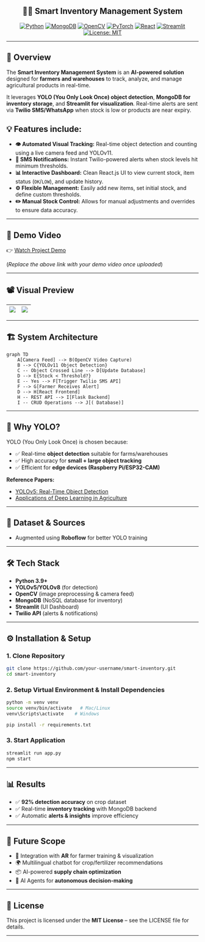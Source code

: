 <h2 align="center">🧑‍🌾 Smart Inventory Management System</h2>

<p align="center">
  <a href="https://www.python.org/"><img src="https://img.shields.io/badge/Python-3.9+-blue?logo=python" alt="Python"></a>
  <a href="https://www.mongodb.com/"><img src="https://img.shields.io/badge/Database-MongoDB-green?logo=mongodb" alt="MongoDB"></a>
  <a href="https://opencv.org/"><img src="https://img.shields.io/badge/Computer%20Vision-OpenCV-orange?logo=opencv" alt="OpenCV"></a>
  <a href="https://pytorch.org/"><img src="https://img.shields.io/badge/Deep%20Learning-PyTorch-red?logo=pytorch" alt="PyTorch"></a>
  <a href="https://reactjs.org/"><img src="https://img.shields.io/badge/Frontend-React-61DAFB?logo=react&logoColor=black" alt="React"></a>
  <a href="https://streamlit.io/"><img src="https://img.shields.io/badge/Frontend-Streamlit-brightgreen?logo=streamlit" alt="Streamlit"></a>
  <a href="https://opensource.org/licenses/MIT"><img src="https://img.shields.io/badge/License-MIT-yellow.svg" alt="License: MIT"></a>
</p>

---

## 📌 Overview  

The **Smart Inventory Management System** is an **AI-powered solution** designed for **farmers and warehouses** to track, analyze, and manage agricultural products in real-time.  

It leverages **YOLO (You Only Look Once) object detection**, **MongoDB for inventory storage**, and **Streamlit for visualization**. Real-time alerts are sent via **Twilio SMS/WhatsApp** when stock is low or products are near expiry.  

## 💡 Features include: 

-   **👁️ Automated Visual Tracking:** Real-time object detection and counting using a live camera feed and YOLOv11.
-   **📱 SMS Notifications:** Instant Twilio-powered alerts when stock levels hit minimum thresholds.
-   **📊 Interactive Dashboard:** Clean React.js UI to view current stock, item status (`OK`/`LOW`), and update history.
-   **⚙️ Flexible Management:** Easily add new items, set initial stock, and define custom thresholds.
-   **✏️ Manual Stock Control:** Allows for manual adjustments and overrides to ensure data accuracy.

---


## 🎥 Demo Video  

👉 [Watch Project Demo](https://your-demo-video-link.com)  

(*Replace the above link with your demo video once uploaded*)  

---

## 📽️ Visual Preview  

| ![](assets/inventory-detection.jpg) | ![](assets/dashboard-preview.jpg) |  
|-------------------------------------|-----------------------------------|  

---

## 🏗️ System Architecture

```mermaid
graph TD
    A[Camera Feed] --> B(OpenCV Video Capture)
    B --> C{YOLOv11 Object Detection}
    C -- Object Crossed Line --> D[Update Database]
    D --> E{Stock < Threshold?}
    E -- Yes --> F[Trigger Twilio SMS API]
    F --> G[Farmer Receives Alert]
    D --> H[React Frontend]
    H -- REST API --> I[Flask Backend]
    I -- CRUD Operations --> J[( Database)]
```

---

## 📑 Why YOLO?  

YOLO (You Only Look Once) is chosen because:  
- ✅ Real-time **object detection** suitable for farms/warehouses  
- ✅ High accuracy for **small + large object tracking**  
- ✅ Efficient for **edge devices (Raspberry Pi/ESP32-CAM)**  

**Reference Papers:**  
- [YOLOv5: Real-Time Object Detection](https://arxiv.org/abs/1506.02640)  
- [Applications of Deep Learning in Agriculture](https://www.sciencedirect.com/science/article/pii/S0168169919300372)  

---

## 📂 Dataset & Sources    
- Augmented using **Roboflow** for better YOLO training  
---

## 🛠️ Tech Stack  

- **Python 3.9+**  
- **YOLOv5/YOLOv8** (for detection)  
- **OpenCV** (image preprocessing & camera feed)  
- **MongoDB** (NoSQL database for inventory)  
- **Streamlit** (UI Dashboard)  
- **Twilio API** (alerts & notifications)  

---

## ⚙️ Installation & Setup  

### 1. Clone Repository  
```bash
git clone https://github.com/your-username/smart-inventory.git
cd smart-inventory
```  

### 2. Setup Virtual Environment & Install Dependencies  
```bash
python -m venv venv
source venv/bin/activate   # Mac/Linux  
venv\Scripts\activate    # Windows  

pip install -r requirements.txt
```  

### 3. Start Application  
```bash
streamlit run app.py
npm start
```  

---

## 📊 Results  

- ✅ **92% detection accuracy** on crop dataset  
- ✅ Real-time **inventory tracking** with MongoDB backend  
- ✅ Automatic **alerts & insights** improve efficiency  

---

## 🔮 Future Scope  

- 🚀 Integration with **AR** for farmer training & visualization  
- 🌍 Multilingual chatbot for crop/fertilizer recommendations  
- 📦 AI-powered **supply chain optimization**  
- 🤖 AI Agents for **autonomous decision-making**  

---

## 📜 License  

This project is licensed under the **MIT License** – see the LICENSE file for details.  

---
